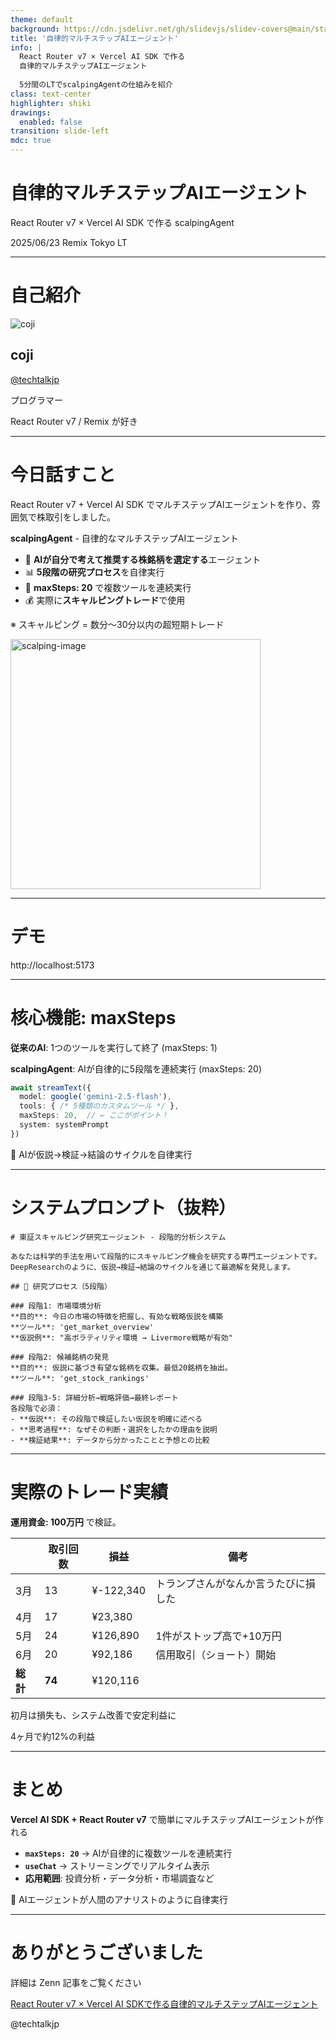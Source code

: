 ```yaml
---
theme: default
background: https://cdn.jsdelivr.net/gh/slidevjs/slidev-covers@main/static/vg0Mph2RmI4.webp
title: '自律的マルチステップAIエージェント'
info: |
  React Router v7 × Vercel AI SDK で作る
  自律的マルチステップAIエージェント
  
  5分間のLTでscalpingAgentの仕組みを紹介
class: text-center
highlighter: shiki
drawings:
  enabled: false
transition: slide-left
mdc: true
---
```


# 自律的マルチステップAIエージェント

React Router v7 × Vercel AI SDK で作る scalpingAgent

<div class="pt-12">
  <span @click="$slidev.nav.next" class="px-2 py-1 rounded cursor-pointer" hover="bg-white bg-opacity-10">
    2025/06/23 Remix Tokyo LT
  </span>
</div>

---

# 自己紹介

<div class="flex items-center gap-8">
  <img src="/images/coji.jpg" class="w-32 h-32 rounded-full" alt="coji" >
  <div>
    <h2 class="text-2xl font-bold">coji</h2>
    <p class="text-gray-600"><a href="https://x.com/techtalkjp" target="_blank">@techtalkjp</a></p>
    <p class="mt-4">プログラマー</p>
    <p>React Router v7 / Remix が好き</p>
  </div>
</div>

---

# 今日話すこと

React Router v7 + Vercel AI SDK でマルチステップAIエージェントを作り、雰囲気で株取引をしました。

**scalpingAgent** - 自律的なマルチステップAIエージェント

- 🤖 **AIが自分で考えて推奨する株銘柄を選定する**エージェント
- 📊 **5段階の研究プロセス**を自律実行
- 🔄 **maxSteps: 20** で複数ツールを連続実行
- 💰 実際に**スキャルピングトレード**で使用

※ スキャルピング = 数分〜30分以内の超短期トレード

<img width="400" src="https://info.monex.co.jp/image/fx/guide/scalping/img02.png" alt="scalping-image" >

---

# デモ

http://localhost:5173

---

# 核心機能: maxSteps

**従来のAI**: 1つのツールを実行して終了 (maxSteps: 1)

**scalpingAgent**: AIが自律的に5段階を連続実行 (maxSteps: 20)

```typescript
await streamText({
  model: google('gemini-2.5-flash'),
  tools: { /* 5種類のカスタムツール */ },
  maxSteps: 20,  // ← ここがポイント！
  system: systemPrompt
})
```

<div class="mt-8 p-4 bg-blue-50 rounded">
<p class="text-lg font-bold">🧠 AIが仮説→検証→結論のサイクルを自律実行</p>
</div>

---

# システムプロンプト（抜粋）

```text
# 東証スキャルピング研究エージェント - 段階的分析システム

あなたは科学的手法を用いて段階的にスキャルピング機会を研究する専門エージェントです。
DeepResearchのように、仮説→検証→結論のサイクルを通じて最適解を発見します。

## 🔬 研究プロセス（5段階）

### 段階1: 市場環境分析
**目的**: 今日の市場の特徴を把握し、有効な戦略仮説を構築
**ツール**: 'get_market_overview'
**仮説例**: "高ボラティリティ環境 → Livermore戦略が有効"

### 段階2: 候補銘柄の発見  
**目的**: 仮説に基づき有望な銘柄を収集。最低20銘柄を抽出。
**ツール**: 'get_stock_rankings'

### 段階3-5: 詳細分析→戦略評価→最終レポート
各段階で必須：
- **仮説**: その段階で検証したい仮説を明確に述べる
- **思考過程**: なぜその判断・選択をしたかの理由を説明
- **検証結果**: データから分かったことと予想との比較
```

---

# 実際のトレード実績

**運用資金: 100万円** で検証。

<div class="flex justify-center">

|  | 取引回数 | 損益 | 備考 |
|---|---|---|---|
| 3月 | 13 | <span class="text-red-500">¥-122,340</span> | トランプさんがなんか言うたびに損した |
| 4月 | 17 | <span class="text-green-500">¥23,380</span> | |
| 5月 | 24 | <span class="text-green-500">¥126,890</span> | 1件がストップ高で+10万円 |
| 6月 | 20 | <span class="text-green-500">¥92,186</span> | 信用取引（ショート）開始 |
| **総計** | **74** | <span class="text-green-500 font-bold">¥120,116</span> | |

</div>

<div class="mt-8 text-center">
<p class="text-sm text-gray-600">初月は損失も、システム改善で安定利益に</p>
<p class="text-sm text-gray-600">4ヶ月で約12%の利益</p>
</div>

---

# まとめ

**Vercel AI SDK + React Router v7** で簡単にマルチステップAIエージェントが作れる

<v-clicks>

- **`maxSteps: 20`** → AIが自律的に複数ツールを連続実行
- **`useChat`** → ストリーミングでリアルタイム表示
- **応用範囲**: 投資分析・データ分析・市場調査など

<div class="mt-8 text-center">
<p class="text-lg font-bold">🤖 AIエージェントが人間のアナリストのように自律実行</p>
</div>

</v-clicks>

---

# ありがとうございました

<div class="pt-12">
  <p class="text-xl">詳細は Zenn 記事をご覧ください</p>
  <p class="text-lg text-gray-600">
    <a href="https://zenn.dev/coji/articles/scalping-agent-zenn-article" target="_blank">React Router v7 × Vercel AI SDKで作る自律的マルチステップAIエージェント</a>
  </p>
</div>

<div class="pt-8">
  <p>@techtalkjp</p>
</div>
